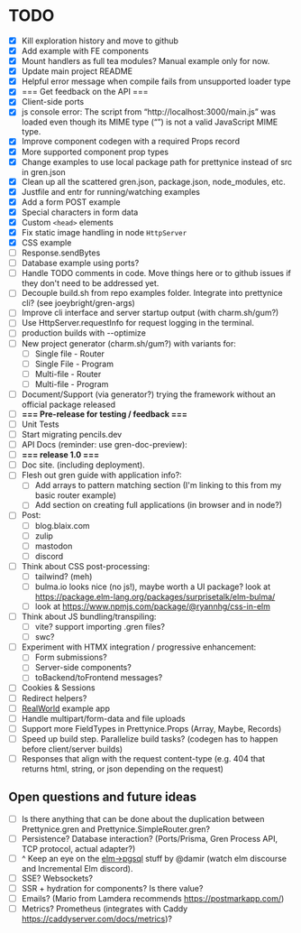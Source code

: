 # TODO

- [X] Kill exploration history and move to github
- [X] Add example with FE components
- [X] Mount handlers as full tea modules? Manual example only for now.
- [X] Update main project README
- [X] Helpful error message when compile fails from unsupported loader type
- [X] === Get feedback on the API ===
- [X] Client-side ports
- [X] js console error: The script from “http://localhost:3000/main.js” was loaded even though its MIME type (“”) is not a valid JavaScript MIME type.
- [X] Improve component codegen with a required Props record
- [X] More supported component prop types
- [X] Change examples to use local package path for prettynice instead of src in gren.json
- [X] Clean up all the scattered gren.json, package.json, node_modules, etc.
- [X] Justfile and entr for running/watching examples
- [X] Add a form POST example
- [X] Special characters in form data
- [X] Custom `<head>` elements
- [X] Fix static image handling in node `HttpServer`
- [X] CSS example
- [ ] Response.sendBytes
- [ ] Database example using ports?
- [ ] Handle TODO comments in code. Move things here or to github issues if they don't need to be addressed yet.
- [ ] Decouple build.sh from repo examples folder. Integrate into prettynice cli? (see joeybright/gren-args)
- [ ] Improve cli interface and server startup output (with charm.sh/gum?)
- [ ] Use HttpServer.requestInfo for request logging in the terminal.
- [ ] production builds with --optimize
- [ ] New project generator (charm.sh/gum?) with variants for:
  - [ ] Single file - Router
  - [ ] Single File - Program
  - [ ] Multi-file - Router
  - [ ] Multi-file - Program
- [ ] Document/Support (via generator?) trying the framework without an official package released
- [ ] **=== Pre-release for testing / feedback ===**
- [ ] Unit Tests
- [ ] Start migrating pencils.dev
- [ ] API Docs (reminder: use gren-doc-preview):
- [ ] **=== release 1.0 ===**
- [ ] Doc site. (including deployment).
- [ ] Flesh out gren guide with application info?:
  - [ ] Add arrays to pattern matching section (I'm linking to this from my basic router example)
  - [ ] Add section on creating full applications (in browser and in node?)
- [ ] Post:
  - [ ] blog.blaix.com
  - [ ] zulip
  - [ ] mastodon
  - [ ] discord
- [ ] Think about CSS post-processing:
  - [ ] tailwind? (meh)
  - [ ] bulma.io looks nice (no js!), maybe worth a UI package? look at https://package.elm-lang.org/packages/surprisetalk/elm-bulma/
  - [ ] look at <https://www.npmjs.com/package/@ryannhg/css-in-elm>
- [ ] Think about JS bundling/transpiling:
  - [ ] vite? support importing .gren files?
  - [ ] swc?
- [ ] Experiment with HTMX integration / progressive enhancement:
  - [ ] Form submissions?
  - [ ] Server-side components?
  - [ ] toBackend/toFrontend messages?
- [ ] Cookies & Sessions
- [ ] Redirect helpers?
- [ ] [RealWorld](https://github.com/gothinkster/realworld) example app
- [ ] Handle multipart/form-data and file uploads
- [ ] Support more FieldTypes in Prettynice.Props (Array, Maybe, Records)
- [ ] Speed up build step. Parallelize build tasks? (codegen has to happen before client/server builds)
- [ ] Responses that align with the request content-type (e.g. 404 that returns html, string, or json depending on the request)

## Open questions and future ideas

- [ ] Is there anything that can be done about the duplication between Prettynice.gren and Prettynice.SimpleRouter.gren?
- [ ] Persistence? Database interaction? (Ports/Prisma, Gren Process API, TCP protocol, actual adapter?)
- [ ] ^ Keep an eye on the [elm->pgsql](https://discourse.elm-lang.org/t/elm-postgres-and-nothing-inbetween/9557/1) stuff by @damir (watch elm discourse and Incremental Elm discord).
- [ ] SSE? Websockets?
- [ ] SSR + hydration for components? Is there value?
- [ ] Emails? (Mario from Lamdera recommends https://postmarkapp.com/)
- [ ] Metrics? Prometheus (integrates with Caddy https://caddyserver.com/docs/metrics)?
